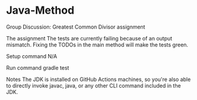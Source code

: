 # Java-Method
Group Discussion: Greatest Common Divisor assignment

The assignment
The tests are currently failing because of an output mismatch. Fixing the TODOs in the main method will make the tests green.

Setup command
N/A

Run command
gradle test

Notes
The JDK is installed on GitHub Actions machines, so you're also able to directly invoke javac, java, or any other CLI command included in the JDK.
